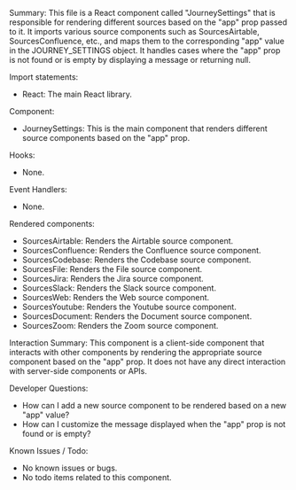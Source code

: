 Summary:
This file is a React component called "JourneySettings" that is responsible for rendering different sources based on the "app" prop passed to it. It imports various source components such as SourcesAirtable, SourcesConfluence, etc., and maps them to the corresponding "app" value in the JOURNEY_SETTINGS object. It handles cases where the "app" prop is not found or is empty by displaying a message or returning null.

Import statements:
- React: The main React library.

Component:
- JourneySettings: This is the main component that renders different source components based on the "app" prop.

Hooks:
- None.

Event Handlers:
- None.

Rendered components:
- SourcesAirtable: Renders the Airtable source component.
- SourcesConfluence: Renders the Confluence source component.
- SourcesCodebase: Renders the Codebase source component.
- SourcesFile: Renders the File source component.
- SourcesJira: Renders the Jira source component.
- SourcesSlack: Renders the Slack source component.
- SourcesWeb: Renders the Web source component.
- SourcesYoutube: Renders the Youtube source component.
- SourcesDocument: Renders the Document source component.
- SourcesZoom: Renders the Zoom source component.

Interaction Summary:
This component is a client-side component that interacts with other components by rendering the appropriate source component based on the "app" prop. It does not have any direct interaction with server-side components or APIs.

Developer Questions:
- How can I add a new source component to be rendered based on a new "app" value?
- How can I customize the message displayed when the "app" prop is not found or is empty?

Known Issues / Todo:
- No known issues or bugs.
- No todo items related to this component.